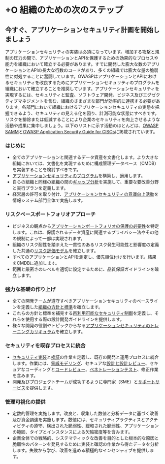 # +O 組織のための次のステップ
## 今すぐ、アプリケーションセキュリティ計画を開始しましょう

アプリケーションセキュリティの実装は必須になっています。増加する攻撃と規制の圧力の間で、アプリケーションとAPIを保護するための効果的なプロセスや能力を組織において確立する必要があります。すでに開発した膨大な数のアプリケーションとAPIの長大な行数のコードがあり、多くの組織では膨大な量の脆弱性に対処することに奮闘しています。OWASPはアプリケーションとAPIにおけるセキュリティを改良するためにアプリケーションセキュリティのプログラムを組織において確立することを推奨しています。アプリケーションセキュリティを実現するには、セキュリティと監査、ソフトウェア開発、ビジネス及びエグゼクティブマネジメントを含む、組織のさまざまな部門が効率的に連携する必要があります。各部門において組織におけるアプリケーションセキュリティの実態を把握できるよう、セキュリティの見える化を図り、計測可能な状態にすべきです。リスクを排除または低減することにより企業のセキュリティを向上させるような活動や成果に集中しましょう。以下のリストに示す活動のほとんどは、[OWASP SAMM](https://www.owasp.org/index.php/OWASP_SAMM_Project)と[OWASP Application Security Guide for CISOs](https://www.owasp.org/index.php/Application_Security_Guide_For_CISOs)に掲載されています。

### はじめに
* 全てのアプリケーションと関連するデータ資産を文書化します。より大きな組織においては、文書化を実現するために構成管理データベース（CMDB）を実装することを検討すべきです。
* [アプリケーションセキュリティのプログラム](https://www.owasp.org/index.php/SAMM_-_Strategy_&_Metrics_-_1)を構築し、適用します。  
* 自らの組織と同様の組織の間の[ギャップ分析](https://www.owasp.org/index.php/SAMM_-_Strategy_&_Metrics_-_3)を実施して、重要な要改善分野と実行プランを定義します。
* 経営層の許可を取り付け、[アプリケーションセキュリティの意識向上活動](https://www.owasp.org/index.php/SAMM_-_Education_&_Guidance_-_1)を情報システム部門全体で実施します。

### リスクベースポートフォリオアプローチ
* ビジネスの観点から[アプリケーションポートフォリオの保護の必要性](https://www.owasp.org/index.php/SAMM_-_Strategy_&_Metrics_-_2)を特定します。これは、保護されるデータ資産に関連するプライバシー法やその他の規制によって一部は実現されます。
* 組織のリスク耐性を踏まえた一貫性のあるリスク発生可能性と影響度の定義した共通の[リスク評価モデル](https://www.owasp.org/index.php/OWASP_Risk_Rating_Methodology)を確立します。
* すべてのアプリケーションとAPIを測定し、優先順位付けを行います。結果をCMDBに追加します。
* 範囲と厳密さのレベルを適切に設定するために、品質保証ガイドラインを確立します。

### 強力な基礎の作り上げ
* 全ての開発チームが遵守すべきアプリケーションセキュリティのベースラインを定義した[組織の方針と標準](https://www.owasp.org/index.php/SAMM_-_Policy_&_Compliance_-_2)を確立します。
* これらの方針と標準を補完する[再利用可能なセキュリティ制御](https://www.owasp.org/index.php/OWASP_Security_Knowledge_Framework#tab=Main)を定義し、それらを使用する際の設計開発ガイドラインを提供します。
* 様々な開発の役割やトピックからなる[アプリケーションセキュリティのトレーニングカリキュラム](https://www.owasp.org/index.php/SAMM_-_Education_&_Guidance_-_2)を確立します。   

### セキュリティを既存プロセスに統合
* [セキュリティ実装](https://www.owasp.org/index.php/SAMM_-_Construction)と[検証](https://www.owasp.org/index.php/SAMM_-_Verification)の作業を定義し、既存の開発と運用プロセスに統合します。作業には、[脅威モデリング](https://www.owasp.org/index.php/SAMM_-_Threat_Assessment_-_1)、セキュアな[設計と設計レビュー](https://www.owasp.org/index.php/SAMM_-_Design_Review_-_1)、セキュアなコーディングと[コードレビュー](https://www.owasp.org/index.php/SAMM_-_Code_Review_-_1)、[ペネトレーションテスト](https://www.owasp.org/index.php/SAMM_-_Security_Testing_-_1)、修正作業を含みます。
* 開発及びプロジェクトチームが成功するように専門家（SME）と[サポートサービス](https://www.owasp.org/index.php/SAMM_-_Education_&_Guidance_-_3)を提供します。

### 管理可視化の提供
* 定数的管理を実施します。改良と、収集した数値と分析データに基づく改善及び資金調達を実施します。数値には、セキュリティプラクティスとアクティビティの遵守、検出された脆弱性、緩和された脆弱性、アプリケーションの範囲、タイプとインスタンスによる欠陥密度等を含みます。
* 企業全体での戦略的、システマティックな改善を目的とした根本的な原因と脆弱性のパターンを発見するために実装と確認の作業から得たデータを分析します。失敗から学び、改善を進める積極的なインセンティブを提供します。
